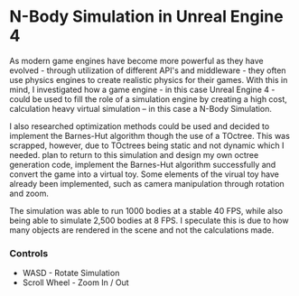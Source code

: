 # N-Body Simulation in Unreal Engine 4

As modern game engines have become more powerful as they have evolved - through utilization of different API's and middleware - they often use physics engines to create realistic physics for their games.  With this in mind, I investigated how a game engine - in this case Unreal Engine 4 - could be used to fill the role of a simulation engine by creating a high cost, calculation heavy virtual simulation – in this case a N-Body Simulation.

I also researched optimization methods could be used and decided to implement the Barnes-Hut algorithm though the use of a TOctree.  This was scrapped, however, due to TOctrees being static and not dynamic which I needed.   plan to return to this simulation and design my own octree generation code, implement the Barnes-Hut algorithm successfully and convert the game into a virtual toy.  Some elements of the virual toy have already been implemented, such as camera manipulation through rotation and zoom.

The simulation was able to run 1000 bodies at a stable 40 FPS, while also being able to simulate 2,500 bodies at 8 FPS.  I speculate this is due to how many objects are rendered in the scene and not the calculations made.

### Controls
* WASD - Rotate Simulation
* Scroll Wheel - Zoom In / Out
